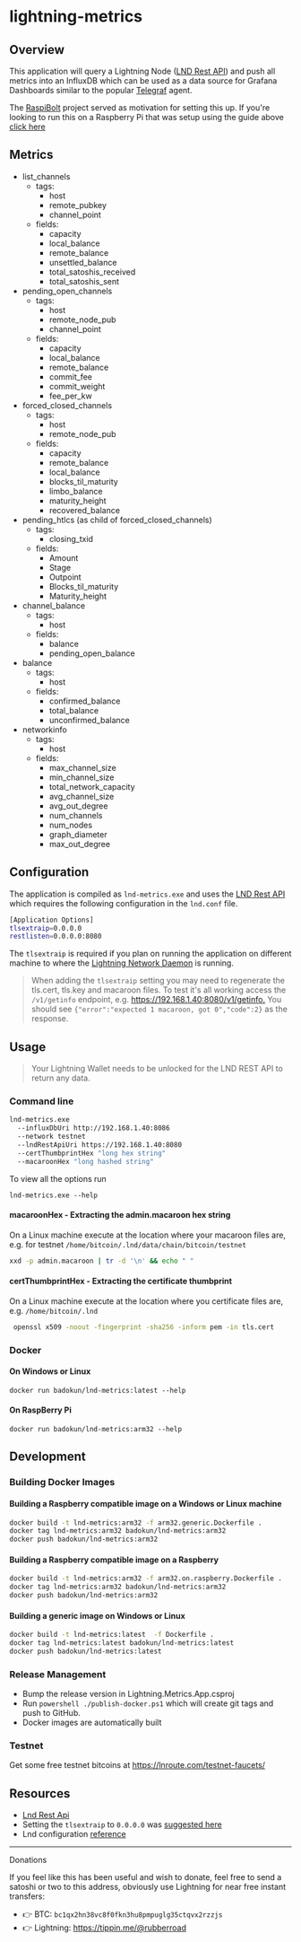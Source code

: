 ﻿# lightning-metrics

## Overview

This application will query a Lightning Node ([LND Rest API](https://api.lightning.community/rest/index.html)) and push all metrics into an InfluxDB which can be used as a data source for Grafana Dashboards similar to the popular [Telegraf](https://github.com/influxdata/telegraf) agent.

The [RaspiBolt](https://github.com/Stadicus/guides/blob/master/raspibolt/README.md) project served as motivation for setting this up.
If you're looking to run this on a Raspberry Pi that was setup using the guide above [click here](docs/intro.md)

## Metrics

* list_channels
  * tags:
    * host
    * remote_pubkey
    * channel_point
  * fields:
    * capacity
    * local_balance
    * remote_balance
    * unsettled_balance
    * total_satoshis_received
    * total_satoshis_sent
* pending_open_channels
  * tags:
    * host
    * remote_node_pub
    * channel_point
  * fields:
    * capacity
    * local_balance
    * remote_balance
    * commit_fee
    * commit_weight
    * fee_per_kw
* forced_closed_channels
  * tags:
    * host
    * remote_node_pub
  * fields:
    * capacity
    * remote_balance
    * local_balance
    * blocks_til_maturity
    * limbo_balance
    * maturity_height
    * recovered_balance
* pending_htlcs (as child of forced_closed_channels)
  * tags:
    * closing_txid
  * fields:
    * Amount
    * Stage
    * Outpoint
    * Blocks_til_maturity
    * Maturity_height
* channel_balance
  * tags:
    * host
  * fields:
    * balance
    * pending_open_balance
* balance
  * tags:
    * host
  * fields:
    * confirmed_balance
    * total_balance
    * unconfirmed_balance
* networkinfo
  * tags:
    * host
  * fields:
    * max_channel_size
    * min_channel_size
    * total_network_capacity
    * avg_channel_size
    * avg_out_degree
    * num_channels
    * num_nodes
    * graph_diameter
    * max_out_degree

## Configuration

The application is compiled as `lnd-metrics.exe` and uses the [LND Rest API](https://api.lightning.community/rest/index.html) which
requires the following configuration in the `lnd.conf` file.

```bash
[Application Options]
tlsextraip=0.0.0.0
restlisten=0.0.0.0:8080
```

The `tlsextraip` is required if you plan on running the application on different machine to where the [Lightning Network Daemon](https://github.com/lightningnetwork/lnd) ️is running.
> When adding the `tlsextraip` setting you may need to regenerate the tls.cert, tls.key and macaroon files. To test it's all working access the `/v1/getinfo` endpoint, e.g.  <https://192.168.1.40:8080/v1/getinfo.> You should see `{"error":"expected 1 macaroon, got 0","code":2}` as the response.

## Usage

> Your Lightning Wallet needs to be unlocked for the LND REST API to return any data.

### Command line

```bash
lnd-metrics.exe
  --influxDbUri http://192.168.1.40:8086
  --network testnet
  --lndRestApiUri https://192.168.1.40:8080
  --certThumbprintHex "long hex string"
  --macaroonHex "long hashed string"
```

To view all the options run

`lnd-metrics.exe --help`

#### macaroonHex - Extracting the admin.macaroon hex string

On a Linux machine execute at the location where your macaroon files are, e.g. for testnet `/home/bitcoin/.lnd/data/chain/bitcoin/testnet`

```bash
xxd -p admin.macaroon | tr -d '\n' && echo " "
```

#### certThumbprintHex - Extracting the certificate thumbprint

On a Linux machine execute at the location where you certificate files are, e.g. `/home/bitcoin/.lnd`

```bash
 openssl x509 -noout -fingerprint -sha256 -inform pem -in tls.cert
```

### Docker

#### On Windows or Linux

`docker run badokun/lnd-metrics:latest --help`

#### On RaspBerry Pi

`docker run badokun/lnd-metrics:arm32 --help`

## Development

### Building Docker Images

#### Building a Raspberry compatible image on a Windows or Linux machine

```bash
docker build -t lnd-metrics:arm32 -f arm32.generic.Dockerfile .
docker tag lnd-metrics:arm32 badokun/lnd-metrics:arm32
docker push badokun/lnd-metrics:arm32
```

#### Building a Raspberry compatible image on a Raspberry

```bash
docker build -t lnd-metrics:arm32 -f arm32.on.raspberry.Dockerfile .
docker tag lnd-metrics:arm32 badokun/lnd-metrics:arm32
docker push badokun/lnd-metrics:arm32
```

#### Building a generic image on Windows or Linux

```bash
docker build -t lnd-metrics:latest  -f Dockerfile .
docker tag lnd-metrics:latest badokun/lnd-metrics:latest
docker push badokun/lnd-metrics:latest
```

### Release Management

* Bump the release version in Lightning.Metrics.App.csproj
* Run `powershell ./publish-docker.ps1` which will create git tags and push to GitHub.
* Docker images are automatically built

### Testnet

Get some free testnet bitcoins at <https://lnroute.com/testnet-faucets/>

## Resources

* [Lnd Rest Api](https://api.lightning.community/rest/index.html)
* Setting the `tlsextraip` to `0.0.0.0` was [suggested here](https://github.com/lightningnetwork/lnd/issues/1567#issuecomment-437665324)
* Lnd configuration [reference](https://github.com/lightningnetwork/lnd/blob/master/sample-lnd.conf)

------

Donations

If you feel like this has been useful and wish to donate, feel free to send a satoshi or two to this address, obviously use Lightning for near free instant transfers:

* 👉 BTC: `bc1qx2hn38vc8f0fkn3hu8pmpuglg35ctqvx2rzzjs`
* 👉 Lightning: <https://tippin.me/@rubberroad>